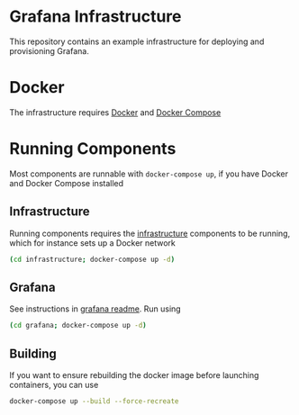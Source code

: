 Grafana Infrastructure
======================

This repository contains an example infrastructure for deploying and provisioning Grafana.

# Docker
The infrastructure requires [Docker](https://docs.docker.com/get-docker/) and [Docker Compose](https://docs.docker.com/compose/install/)

# Running Components
Most components are runnable with `docker-compose up`, if you have Docker and Docker Compose installed 

## Infrastructure
Running components requires the [infrastructure](infrastructure/README.md) components to be running, which for instance sets up a Docker network
```bash
(cd infrastructure; docker-compose up -d)
```

## Grafana
See instructions in [grafana readme](grafana/README.md). Run using
```bash
(cd grafana; docker-compose up -d)
```

## Building
If you want to ensure rebuilding the docker image before launching containers, you can use
```bash
docker-compose up --build --force-recreate
```